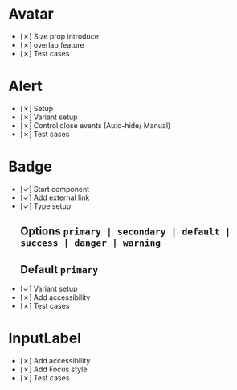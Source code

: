 # Avatar
-   [&cross;] Size prop introduce
-   [&cross;] overlap feature
-   [&cross;] Test cases

# Alert 
-    [&cross;] Setup
-    [&cross;] Variant setup
-    [&cross;] Control close events (Auto-hide/ Manual)
-    [&cross;] Test cases


# Badge
-   [&check;] Start component
-   [&check;] Add external link
-   [&check;] Type setup 
      ## Options `primary | secondary | default | success | danger | warning`
      ## Default `primary`
-   [&check;] Variant setup
-   [&cross;] Add accessibility     
-   [&cross;] Test cases

# InputLabel
-   [&cross;] Add accessibility     
-   [&cross;] Add Focus style 
-   [&cross;] Test cases


